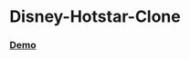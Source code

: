 # Disney-Hotstar-Clone
<h3><a href="https://saurabh123pandey.github.io/Disney-Hotstar-Clone/
">Demo</a></h3>



